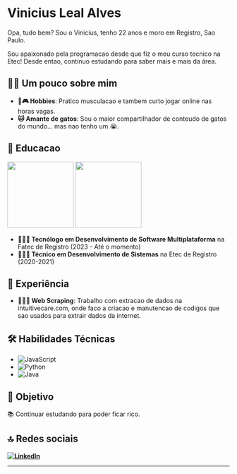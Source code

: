 # Vinicius Leal Alves

Opa, tudo bem? Sou o Vinicius, tenho 22 anos e moro em Registro, Sao Paulo. 

Sou apaixonado pela programacao desde que fiz o meu curso tecnico na Etec! Desde entao, continuo estudando para saber mais e mais da área.


## 👦🏻 Um pouco sobre mim

- **💪🎮 Hobbies**: Pratico musculacao e tambem curto jogar online nas horas vagas.
- **🐱 Amante de gatos**: Sou o maior compartilhador de conteudo de gatos do mundo... mas nao tenho um 😭.

## 🏫 Educacao

<img src="https://bkpsitecpsnew.blob.core.windows.net/uploadsitecps/sites/1/2022/08/etec-identidade.jpg" width="150"/>
<img src="https://bkpsitecpsnew.blob.core.windows.net/uploadsitecps/sites/1/2022/08/fatec-identidade.jpg" width="150"/> <br>

- **👨🏻‍🎓 Tecnólogo em Desenvolvimento de Software Multiplataforma** na Fatec de Registro (2023 - Até o momento)
- **👨🏻‍🎓 Técnico em Desenvolvimento de Sistemas** na Etec de Registro (2020-2021)


## 💼 Experiência

- **👨🏻‍💻 Web Scraping**: Trabalho com extracao de dados na intuitivecare.com, onde faco a criacao e manutencao de codigos que sao usados para extrair dados da internet.

## 🛠️ Habilidades Técnicas

  - ![JavaScript](https://shields.io/badge/JavaScript-F7DF1E?logo=JavaScript&logoColor=000&style=flat-square)
  - ![Python](https://img.shields.io/badge/python-3670A0?style=for-the-badge&logo=python&logoColor=ffdd54)
  - ![Java](https://img.shields.io/badge/Java-ED8B00?style=for-the-badge&logo=openjdk&logoColor=white)
  


## 🎯 Objetivo

📚 Continuar estudando para poder ficar rico.

## 🔝 Redes sociais

**[![LinkedIn](https://img.shields.io/badge/LinkedIn-0077B5?style=for-the-badge&logo=linkedin&logoColor=white)](https://www.linkedin.com/in/viniciuslealalves/)**

---